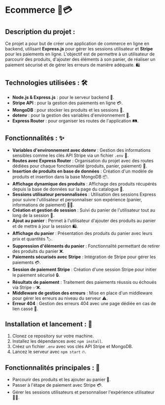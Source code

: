 # Ecommerce 🛒💳

## Description du projet :
Ce projet a pour but de créer une application de commerce en ligne en backend, utilisant **Express.js** pour gérer les sessions utilisateur et **Stripe** pour les paiements en ligne. L'objectif est de permettre à un utilisateur de parcourir des produits, d'ajouter des éléments à son panier, de réaliser un paiement sécurisé et de gérer les erreurs de manière adéquate. 🛍️

## Technologies utilisées : 🛠️
- **Node.js & Express.js** : pour le serveur backend 🚀.
- **Stripe API** : pour la gestion des paiements en ligne 💳.
- **MongoDB** : pour stocker les produits et les sessions 💾.
- **dotenv** : pour la gestion des variables d'environnement 🔐.
- **Express Router** : pour organiser les routes de l'application 🛤️.

## Fonctionnalités : ✨
- **Variables d'environnement avec dotenv** : Gestion des informations sensibles comme les clés API Stripe via un fichier `.env` 🔑.
- **Routes avec Express Router** : Organisation du projet avec des routes dédiées pour chaque fonctionnalité (produits, panier, paiement) 🛒.
- **Insertion de produits en base de données** : Création d'un modèle de produits et insertion dans la base MongoDB 📦.
- **Affichage dynamique des produits** : Affichage des produits récupérés depuis la base de données sur la page du catalogue 📃.
- **Sessions utilisateur personnalisées** : Utilisation des sessions Express pour suivre l'utilisateur et personnaliser son expérience (panier, informations de paiement) 🧑‍💻.
- **Création et gestion de session** : Suivi du panier de l'utilisateur tout au long de la session 🔄.
- **Ajout au panier** : Permet à l'utilisateur d'ajouter des produits au panier et de mettre à jour la session 🛍️.
- **Affichage du panier** : Présentation des produits du panier avec leurs prix et quantités 🏷️.
- **Suppression d'éléments du panier** : Fonctionnalité permettant de retirer des produits du panier ❌.
- **Paiements sécurisés avec Stripe** : Intégration de Stripe pour gérer les paiements 💳.
- **Session de paiement Stripe** : Création d'une session Stripe pour initier le paiement sécurisé 🔒.
- **Résultats de paiement** : Traitement des paiements réussis ou échoués via Stripe ✅❌.
- **Middleware de gestion des erreurs** : Mise en place d'un middleware pour gérer les erreurs au niveau du serveur ⚠️.
- **Erreur 404** : Gestion des erreurs 404 avec une page dédiée en cas de lien cassé 🚫.

## Installation et lancement : 🚀
1. Clonez ce repository sur votre machine.
2. Installez les dépendances avec `npm install`.
3. Créez un fichier `.env` avec vos clés API Stripe et MongoDB.
4. Lancez le serveur avec `npm start` 🔥.

## Fonctionnalités principales : 🎯
- Parcourir des produits et les ajouter au panier 🛒.
- Passer à l'étape de paiement avec Stripe 💳.
- Gérer les sessions utilisateurs et personnaliser l'expérience utilisateur 🧑‍💻.
